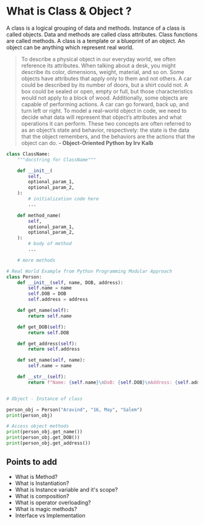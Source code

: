 # What is Class & Object ?

A class is a logical grouping of data and methods. Instance of a class is called objects. Data and methods are called class attributes. Class functions are called methods. A class is a template or a blueprint of an object. An object can be anything which represent real world.

> To describe a physical object in our everyday world, we often reference its attributes. When talking about a desk, you might describe its color, dimensions, weight, material, and so on. Some objects have attributes that apply only to them and not others. A car could be described by its number of doors, but a shirt could not. A box could be sealed or open, empty or full, but those characteristics would not apply to a block of wood. Additionally, some objects are capable of performing actions. A car can go forward, back up, and turn left or right. To model a real-world object in code, we need to decide what data will represent that object’s attributes and what operations it can perform. These two concepts are often referred to as an object’s state and behavior, respectively: the state is the data that the object remembers, and the behaviors are the actions that the object can do. **- Object-Oriented Python by Irv Kalb**

```py title:"Syntax"
class ClassName:
    """docstring for ClassName"""

    def __init__(
        self,
        optional_param_1,
        optional_param_2,
    ):
        # initialization code here
        ...

    def method_name(
        self,
        optional_param_1,
        optional_param_2,
    ):
        # body of method
        ...

    # more methods
```

```py
# Real World Example from Python Programming Modular Approach
class Person:
    def __init__(self, name, DOB, address):
        self.name = name
        self.DOB = DOB
        self.address = address

    def get_name(self):
        return self.name

    def get_DOB(self):
        return self.DOB

    def get_address(self):
        return self.address

    def set_name(self, name):
        self.name = name

    def __str__(self):
        return f"Name: {self.name}\nDoB: {self.DOB}\nAddress: {self.address}"


# Object - Instance of class

person_obj = Person("Aravind", "16, May", "Salem")
print(person_obj)

# Access object methods
print(person_obj.get_name())
print(person_obj.get_DOB())
print(person_obj.get_address())
```

## Points to add

- What is Method?
- What is Instantiation?
- What is Instance variable and it's scope?
- What is composition?
- What is operator overloading?
- What is magic methods?
- Interface vs Implementation